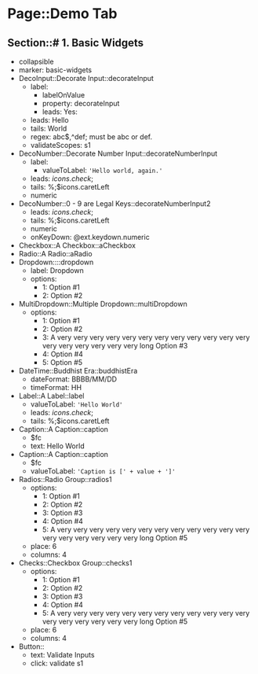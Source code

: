 # Page::Demo Tab

## Section::# 1. Basic Widgets

- collapsible
- marker: basic-widgets
- DecoInput::Decorate Input::decorateInput
	- label:
		- labelOnValue
		- property: decorateInput
		- leads: Yes:
	- leads: Hello
	- tails: World
	- regex: abc$,^def; must be abc or def.
	- validateScopes: s1
- DecoNumber::Decorate Number Input::decorateNumberInput
	- label:
		- valueToLabel: `'Hello world, again.'`
	- leads: $icons.check;$
	- tails: %;$icons.caretLeft
	- numeric
- DecoNumber::0 - 9 are Legal Keys::decorateNumberInput2
	- leads: $icons.check;$
	- tails: %;$icons.caretLeft
	- numeric
	- onKeyDown: @ext.keydown.numeric
- Checkbox::A Checkbox::aCheckbox
- Radio::A Radio::aRadio
- Dropdown::::dropdown
	- label: Dropdown
	- options:
		- 1: Option #1
		- 2: Option #2
- MultiDropdown::Multiple Dropdown::multiDropdown
	- options:
		- 1: Option #1
		- 2: Option #2
		- 3: A very very very very very very very very very very very very very very very very very very long Option #3
		- 4: Option #4
		- 5: Option #5
- DateTime::Buddhist Era::buddhistEra
	- dateFormat: BBBB/MM/DD
	- timeFormat: HH
- Label::A Label::label
	- valueToLabel: `'Hello World'`
	- leads: $icons.check;$
	- tails: %;$icons.caretLeft
- Caption::A Caption::caption
	- $fc
	- text: Hello World
- Caption::A Caption::caption
	- $fc
	- valueToLabel: `'Caption is [' + value + ']'`
- Radios::Radio Group::radios1
	- options:
		- 1: Option #1
		- 2: Option #2
		- 3: Option #3
		- 4: Option #4
		- 5: A very very very very very very very very very very very very very very very very very very long Option #5
	- place: 6
	- columns: 4
- Checks::Checkbox Group::checks1
	- options:
		- 1: Option #1
		- 2: Option #2
		- 3: Option #3
		- 4: Option #4
		- 5: A very very very very very very very very very very very very very very very very very very long Option #5
	- place: 6
	- columns: 4
- Button::
	- text: Validate Inputs
	- click: validate s1

